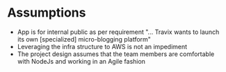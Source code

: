 # Assumptions
- App is for internal public as per requirement "... Travix wants to launch its own [specialized] micro-blogging platform"
- Leveraging the infra structure to AWS is not an impediment
- The project design assumes that the team members are comfortable with NodeJs and working in an Agile fashion
